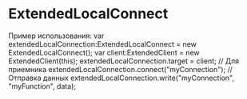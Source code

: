 ﻿# ExtendedLocalConnect
Пример использования:
var extendedLocalConnection:ExtendedLocalConnect = new ExtendedLocalConnect();
var client:ExtendedClient = new ExtendedClient(this);
extendedLocalConnection.target = client;
// Для приемника
extendedLocalConnection.connect("myConnection");
// Отправка данных
extendedLocalConnection.write("myConnection", "myFunction", data);
